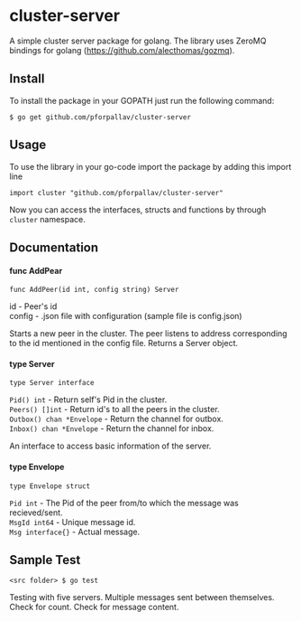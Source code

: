 cluster-server
==============

A simple cluster server package for golang. The library uses ZeroMQ bindings for golang (https://github.com/alecthomas/gozmq).


Install
-------

To install the package in your GOPATH just run the following command:

  `$ go get github.com/pforpallav/cluster-server`
  

Usage
-----

To use the library in your go-code import the package by adding this import line

  `import cluster "github.com/pforpallav/cluster-server"`
  
Now you can access the interfaces, structs and functions by through `cluster` namespace.


Documentation
-------------

#### func AddPear
`func AddPeer(id int, config string) Server`

   id - Peer's id  
   config - .json file with configuration (sample file is config.json)  

Starts a new peer in the cluster. The peer listens to address corresponding to the id mentioned in the config file. Returns a Server object.

#### type Server
`type Server interface`

  `Pid() int` - Return self's Pid in the cluster.  
  `Peers() []int` - Return id's to all the peers in the cluster.  
  `Outbox() chan *Envelope` - Return the channel for outbox.  
  `Inbox() chan *Envelope` - Return the channel for inbox.  
  
An interface to access basic information of the server.
  
#### type Envelope
`type Envelope struct`

   `Pid int` - The Pid of the peer from/to which the message was recieved/sent.  
   `MsgId int64` - Unique message id.  
   `Msg interface{}` - Actual message.  
   

Sample Test
-----------
  `<src folder> $ go test`
  
Testing with five servers. Multiple messages sent between themselves. Check for count. Check for message content.
